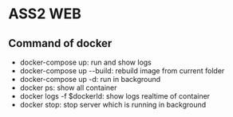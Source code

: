 # ASS2 WEB
## Command of docker
- docker-compose up: run and show logs
- docker-compose up --build: rebuild image from current folder
- docker-compose up -d: run in background
- docker ps: show all container 
- docker logs -f $dockerId: show logs realtime of container
- docker stop: stop server which is running in background
